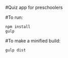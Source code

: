 #Quiz app for preschoolers

#To run:
```
npm install
gulp
```
#To make a minified build:
```
gulp dist
```
